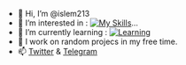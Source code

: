 - 👋 Hi, I’m @islem213
- 👀 I’m interested in : 
[![My Skills](https://skillicons.dev/icons?i=html,css,js,wordpress)](#)...
- 🌱 I’m currently learning : 
[![Learning](https://skillicons.dev/icons?i=androidstudio,py,ai,ps,xd)](#)
- 💞️ I work on random projecs in my free time.
- 📫 <a href="https://www.twitter.com/hislem213">Twitter</a> & <a href="https://t.me/islem213">Telegram</a>
